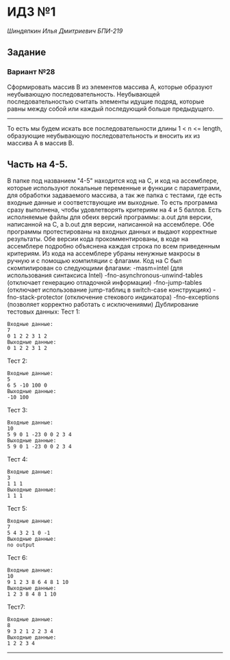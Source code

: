 ﻿# ИДЗ №1
*Шиндяпкин Илья Дмитриевич БПИ-219*
## Задание
### Вариант №28
Сформировать массив В из элементов массива А, которые образуют неубывающую последовательность. Неубывающей последовательностью считать элементы идущие подряд, которые равны между собой или каждый последующий больше предыдущего. 
***
То есть мы будем искать все последовательности длины 1 < n <= length, образующие неубывающую последовательность и вносить их из массива А в массив В. 
## Часть на 4-5.
В папке под названием "4-5" находится код на С, и код на ассемблере, которые используют локальные переменные и функции с параметрами, для обработки задаваемого массива, а так же папка с тестами, где есть входные данные и соответствующие им выходные. То есть программа сразу выполнена, чтобы удовлетворять критериям на 4 и 5 баллов. Есть исполняемые файлы для обеих версий программы: a.out для версии, написанной на С, а b.out для версии, написанной на ассемблере. Обе программы протестированы на входных данных и выдают корректные результаты. Обе версии кода прокомментированы, в коде на ассемблере подробно объяснена каждая строка по всем приведенным критериям. Из кода на ассемблере убраны ненужные макросы в ручную и с помощью компиляции с флагами. Код на С был скомпилирован со следующими флагами:
-masm=intel (для использования синтаксиса Intel)
-fno-asynchronous-unwind-tables (отключает генерацию отладочной информации)
-fno-jump-tables (отключает использование jump-таблиц в switch-case конструкциях)
-fno-stack-protector (отключение стекового индикатора)
-fno-exceptions (позволяет корректно работать с исключениями)
Дублирование тестовых данных:
Тест 1:

	Входные данные:
	7
	0 1 2 2 3 1 2
	Выходные данные:
    0 1 2 2 3 1 2
Тест 2:

	Входные данные:
	5
	6 5 -10 100 0
	Выходные данные:
    -10 100
Тест 3:

	Входные данные:
	10
	5 9 0 1 -23 0 0 2 3 4
	Выходные данные:
    5 9 0 1 -23 0 0 2 3 4
Тест 4:

	Входные данные:
    3
	1 1 1
	Выходные данные:
    1 1 1
Тест 	5:

    Входные данные:
    7
	5 4 3 2 1 0 -1
	Выходные данные:
    no output
Тест 6:

	Входные данные:
    10
	9 1 2 3 8 6 4 8 1 10
	Выходные данные:
    1 2 3 8 4 8 1 10
Тест7:

	Входные данные:
    8
	9 3 2 1 2 2 3 4
	Выходные данные:
    1 2 2 3 4
***




